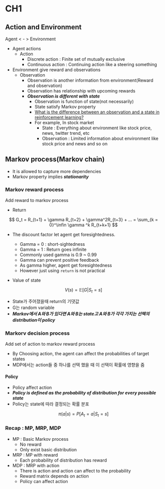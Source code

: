 #  CH1

## Action and Environment

Agent < - > Environment

- Agent actions
  - Action
    - Discrete action : Finite set of mutually exclusive
    - Continuous action :  Continuing action like a steering something
- Environment give reward and observations
  - Observation
    - Observation is another information from environment(Reward and observation)
    - Observation has relationship with upcoming rewards
    - ***Observation is different with state*** 
      - Observation is function of state(not necessarily)
      - State satisfy Markov property
      - [What is the difference between an observation and a state in reinforcement learning?](https://ai.stackexchange.com/questions/5970/what-is-the-difference-between-an-observation-and-a-state-in-reinforcement-learn)
      - For example, In stock market
        - State : Everything about environment like stock price, news, twitter trend, etc
        - Observation : Limited information about environment like stock price and news and so on

## Markov process(Markov chain)

- It is allowed to capture more dependencies
- Markov property implies ***stationarity***

### Markov reward process

Add reward to markov process

- Return

$$
G_t = R_{t+1} + \gamma R_{t+2} + \gamma^2R_{t+3} + ... = \sum_{k = 0}^\infin \gamma ^k R_{t+k+1}
$$

- The discount factor let agent get foresightedness.
  - Gamma = 0 : short-sightedness
  - Gamma = 1 : Return goes infinite
  - Commonly used gamma is 0.9 ~ 0.99
  - Gamma can prevent positive feedback
  - As gamma higher, agent get foresightedness
  - However just using `return` is not practical

- Value of state

$$
V(s) = \mathbb{E}[G|S_t = s]
$$

- State가 주어졌을때 return의 기댓값
- G는 random variable
- ***Markov에서 A와 B가 있다면 A와 B는 state고 A와 B가 각각 가지는 선택의 distribution이 policy***

### Markorv decision process

Add set of action to markov reward process

- By Choosing action, the agent can affect the probabilities of target states
- MDP에서는 action들 중 하나를 선택 했을 때 이 선택이 확률에 영향을 줌

#### Policy

- Policy affect action
- ***Policy is defined as the probability of distribution for every possible state***
- Policy는 state에 따라 결정되는 확률 분포

$$
\pi(a|s) = P[A_t = a | S_t = s]
$$

### Recap : MP, MRP, MDP

- MP : Basic Markov process
  - No reward
  - Only exist basic distribution
- MRP : MP with reward
  - Each probability of distribution has reward
- MDP : MRP with action
  - There is action and action can affect to the probability
  - Reward matrix depends on action
  - Policy can affect action